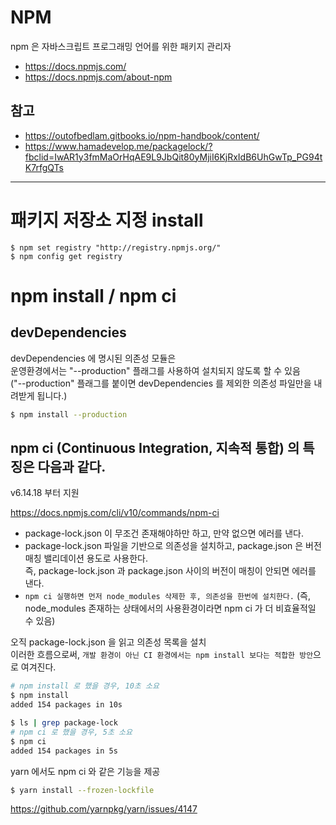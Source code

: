 # NPM

npm 은 자바스크립트 프로그래밍 언어를 위한 패키지 관리자

- https://docs.npmjs.com/
- https://docs.npmjs.com/about-npm

## 참고

- https://outofbedlam.gitbooks.io/npm-handbook/content/
- https://www.hamadevelop.me/packagelock/?fbclid=IwAR1y3fmMaOrHqAE9L9JbQit80yMjiI6KjRxIdB6UhGwTp_PG94tK7rfgQTs

---

# 패키지 저장소 지정 install

```
$ npm set registry "http://registry.npmjs.org/"
$ npm config get registry
```

# npm install / npm ci

## devDependencies

devDependencies 에 명시된 의존성 모듈은  
운영환경에서는 "--production" 플래그를 사용하여 설치되지 않도록 할 수 있음  
("--production" 플래그를 붙이면 devDependencies 를 제외한 의존성 파일만을 내려받게 됩니다.)

```bash
$ npm install --production
```

## npm ci (Continuous Integration, 지속적 통합) 의 특징은 다음과 같다.

v6.14.18 부터 지원

https://docs.npmjs.com/cli/v10/commands/npm-ci

- package-lock.json 이 무조건 존재해야하만 하고, 만약 없으면 에러를 낸다.
- package-lock.json 파일을 기반으로 의존성을 설치하고, package.json 은 버전 매칭 밸리데이션 용도로 사용한다.  
  즉, package-lock.json 과 package.json 사이의 버전이 매칭이 안되면 에러를 낸다.
- `npm ci 실행하면 먼저 node_modules 삭제한 후, 의존성을 한번에 설치한다.` (즉, node_modules 존재하는 상태에서의 사용환경이라면 npm ci 가 더 비효율적일 수 있음)

오직 package-lock.json 을 읽고 의존성 목록을 설치  
이러한 흐름으로써, `개발 환경이 아닌 CI 환경에서는 npm install 보다는 적합한 방안`으로 여겨진다.

```bash
# npm install 로 했을 경우, 10초 소요
$ npm install
added 154 packages in 10s
```

```bash
$ ls | grep package-lock
# npm ci 로 했을 경우, 5초 소요
$ npm ci
added 154 packages in 5s
```

yarn 에서도 npm ci 와 같은 기능을 제공

```bash
$ yarn install --frozen-lockfile
```

https://github.com/yarnpkg/yarn/issues/4147
